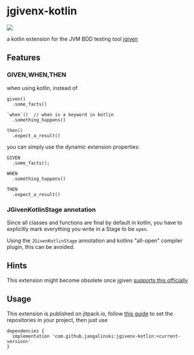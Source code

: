 # jgivenx-kotlin

[![](https://jitpack.io/v/jangalinski/jgivenx-kotlin.svg)](https://jitpack.io/#jangalinski/jgivenx-kotlin)

a kotlin extension for the JVM BDD testing tool [jgiven](http://jgiven.org/)

## Features

### GIVEN,WHEN,THEN

when using kotlin, instead of 

```
given()
  .some_facts()

`when`()  // when is a keyword in kotlin
  .something_happens()

then()
  .expect_a_result()

```

you can simply use the dynamic extension properties:

```
GIVEN
  .some_facts();

WHEN
  .something_happens()

THEN
  .expect_a_result()
```

### JGivenKotlinStage annotation

Since all classes and functions are final by default in kotlin,
you have to explicitly mark everything you write in a Stage to be `open`.

Using the `JGivenKotlinStage` annotation and kotlins "all-open" compiler
plugin, this can be avoided.

## Hints

This extension might become obsolete once jgiven [supports this officially](https://github.com/TNG/JGiven/pull/407)

## Usage

This extension is published on jitpack.io, follow [this guide](https://jitpack.io/docs/#building-with-jitpack) to set the repositories in your project, then just use

```
dependencies {
  implementation 'com.github.jangalinski:jgivenx-kotlin:<current-version>'
}
```
